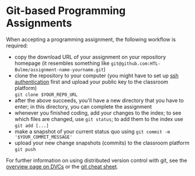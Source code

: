# Git-based Programming Assignments

When accepting a programming assignment, the following workflow is required:

* copy the download URL of your assignment on your repository homepage
  (it resembles something like
  `git@github.com:HTL-Bulme/assignment-name-yourname.git`)
* clone the repository to your computer (you might have to set up
  [ssh authentication](/linux/ssh-pka.md) first and upload your public key
  to the classroom platform)  
  `git clone $YOUR_REPO_URL`
* after the above succeeds, you'll have a new directory that you have to
  enter; in this directory, you can complete the assignment
* whenever you finished coding, add your changes to the index; to see which
  files are changed, use `git status`; to add them to the index use
  `git add [...]`
* make a snapshot of your current status quo using
  `git commit -m '$YOUR_COMMIT_MESSAGE'`
* upload your new change snapshots (commits) to the classroom platform
  `git push`

For further information on using distributed version control with git, see the
[overview page on DVCs](./) or the
[git cheat sheet](https://ndpsoftware.com/git-cheatsheet.html).
